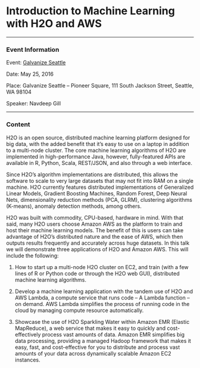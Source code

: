 # Introduction to Machine Learning with H2O and AWS

---

### Event Information

Event: [Galvanize Seattle](http://www.eventbrite.com/e/seattle-data-science-applications-of-h2oai-and-aws-tickets-24436649677)

Date: May 25, 2016

Place: Galvanize Seattle – Pioneer Square, 111 South Jackson Street, Seattle, WA 98104

Speaker: Navdeep Gill

---

### Content

H2O is an open source, distributed machine learning platform designed for big data, with the added benefit that it’s easy to use on a laptop in addition to a multi-node cluster.  The core machine learning algorithms of H2O are implemented in high-performance Java, however, fully-featured APIs are available in R, Python, Scala, REST/JSON, and also through a web interface.

Since H2O’s algorithm implementations are distributed, this allows the software to scale to very large datasets that may not fit into RAM on a single machine. H2O currently features distributed implementations of Generalized Linear Models, Gradient Boosting Machines, Random Forest, Deep Neural Nets, dimensionality reduction methods (PCA, GLRM), clustering algorithms (K-means), anomaly detection methods, among others.

H2O was built with commodity, CPU-based, hardware in mind. With that said, many H2O users choose Amazon AWS as the platform to train and host their machine learning models.  The benefit of this is users can take advantage of H2O’s distributed nature and the ease of AWS, which then outputs results frequently and accurately across huge datasets.
In this talk we will demonstrate three applications of H2O and Amazon AWS. This will include the following:

1) How to start up a multi-node H2O cluster on EC2, and train (with a few lines of R or Python code or through the H2O web GUI), distributed machine learning algorithms. 

2) Develop a machine learning application with the tandem use of H2O and AWS Lambda, a compute service that runs code – A Lambda function – on demand. AWS Lambda simplifies the process of running code in the cloud by managing compute resource automatically.

3) Showcase the use of H2O Sparkling Water within Amazon EMR (Elastic MapReduce), a web service that makes it easy to quickly and cost-effectively process vast amounts of data. Amazon EMR simplifies big data processing, providing a managed Hadoop framework that makes it easy, fast, and cost-effective for you to distribute and process vast amounts of your data across dynamically scalable Amazon EC2 instances.

